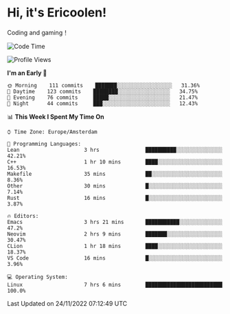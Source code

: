 # Hi, it's Ericoolen!
Coding and gaming！

<!--START_SECTION:waka-->
![Code Time](http://img.shields.io/badge/Code%20Time-535%20hrs%2020%20mins-blue)

![Profile Views](http://img.shields.io/badge/Profile%20Views-5-blue)

**I'm an Early 🐤** 

```text
🌞 Morning    111 commits    ███████░░░░░░░░░░░░░░░░░░   31.36% 
🌆 Daytime    123 commits    ████████░░░░░░░░░░░░░░░░░   34.75% 
🌃 Evening    76 commits     █████░░░░░░░░░░░░░░░░░░░░   21.47% 
🌙 Night      44 commits     ███░░░░░░░░░░░░░░░░░░░░░░   12.43%

```


📊 **This Week I Spent My Time On** 

```text
⌚︎ Time Zone: Europe/Amsterdam

💬 Programming Languages: 
Lean                     3 hrs               ██████████░░░░░░░░░░░░░░░   42.21% 
C++                      1 hr 10 mins        ████░░░░░░░░░░░░░░░░░░░░░   16.53% 
Makefile                 35 mins             ██░░░░░░░░░░░░░░░░░░░░░░░   8.36% 
Other                    30 mins             █░░░░░░░░░░░░░░░░░░░░░░░░   7.14% 
Rust                     16 mins             █░░░░░░░░░░░░░░░░░░░░░░░░   3.87%

🔥 Editors: 
Emacs                    3 hrs 21 mins       ███████████░░░░░░░░░░░░░░   47.2% 
Neovim                   2 hrs 9 mins        ███████░░░░░░░░░░░░░░░░░░   30.47% 
CLion                    1 hr 18 mins        ████░░░░░░░░░░░░░░░░░░░░░   18.37% 
VS Code                  16 mins             █░░░░░░░░░░░░░░░░░░░░░░░░   3.96%

💻 Operating System: 
Linux                    7 hrs 6 mins        █████████████████████████   100.0%

```


 Last Updated on 24/11/2022 07:12:49 UTC
<!--END_SECTION:waka-->

